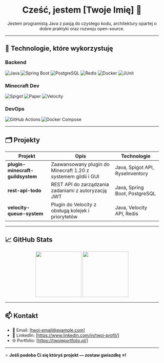 <h1 align="center">Cześć, jestem [Twoje Imię] 👋</h1>

<p align="center">Jestem programistą Java z pasją do czystego kodu, architektury opartej o dobre praktyki oraz rozwoju open-source.</p>

---

## 🚀 Technologie, które wykorzystuję

### Backend
![Java](https://img.shields.io/badge/Java-ED8B00?style=for-the-badge&logo=openjdk&logoColor=white)
![Spring Boot](https://img.shields.io/badge/Spring%20Boot-6DB33F?style=for-the-badge&logo=spring-boot&logoColor=white)
![PostgreSQL](https://img.shields.io/badge/PostgreSQL-4169E1?style=for-the-badge&logo=postgresql&logoColor=white)
![Redis](https://img.shields.io/badge/Redis-DC382D?style=for-the-badge&logo=redis&logoColor=white)
![Docker](https://img.shields.io/badge/Docker-2496ED?style=for-the-badge&logo=docker&logoColor=white)
![JUnit](https://img.shields.io/badge/JUnit-25A162?style=for-the-badge&logo=JUnit5&logoColor=white)

### Minecraft Dev
![Spigot](https://img.shields.io/badge/Spigot-FFA500?style=for-the-badge)
![Paper](https://img.shields.io/badge/Paper-FFFFFF?style=for-the-badge&logoColor=000)
![Velocity](https://img.shields.io/badge/Velocity-E03A3E?style=for-the-badge)

### DevOps
![GitHub Actions](https://img.shields.io/badge/GitHub%20Actions-2088FF?style=for-the-badge&logo=github-actions&logoColor=white)
![Docker Compose](https://img.shields.io/badge/Docker--Compose-2496ED?style=for-the-badge&logo=docker&logoColor=white)

---

## 🗂 Projekty

| Projekt                  | Opis                                                        | Technologie                      |
|--------------------------|-------------------------------------------------------------|----------------------------------|
| **plugin-minecraft-guildsystem** | Zaawansowany plugin do Minecraft 1.20 z systemem gildii i GUI      | Java, Spigot API, RyseInventory  |
| **rest-api-todo**        | REST API do zarządzania zadaniami z autoryzacją JWT          | Java, Spring Boot, PostgreSQL    |
| **velocity-queue-system**| Plugin do Velocity z obsługą kolejek i priorytetów           | Java, Velocity API, Redis        |

---

## 📈 GitHub Stats

<p align="center">
  <img src="https://github-readme-stats.vercel.app/api?username=TwojaNazwaGitHub&show_icons=true&theme=radical&count_private=true" height="150" />
  <img src="https://github-readme-stats.vercel.app/api/top-langs/?username=TwojaNazwaGitHub&layout=compact&theme=radical" height="150" />
</p>

---

## 📫 Kontakt
- 📧 Email: [twoj-email@example.com]
- 💼 LinkedIn: [https://www.linkedin.com/in/twoj-profil/]
- 🌐 Portfolio: [https://twojeportfolio.pl/]

---

⭐ **Jeśli podoba Ci się któryś projekt — zostaw gwiazdkę ⭐!**

